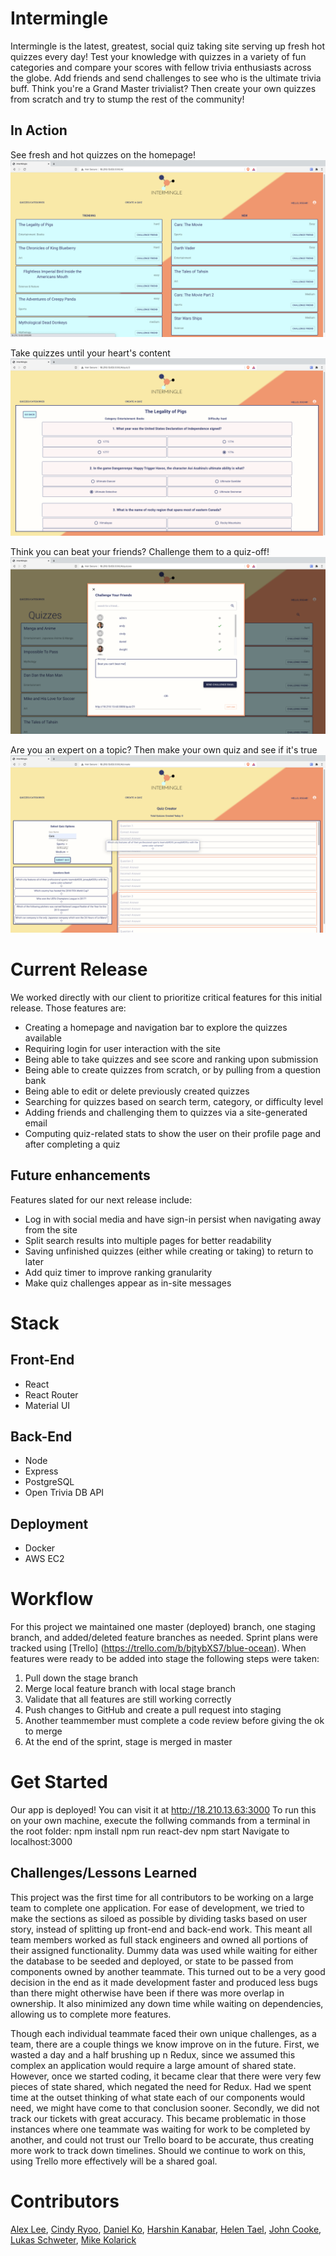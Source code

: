 # Intermingle
Intermingle is the latest, greatest, social quiz taking site serving up fresh hot quizzes every day! Test your knowledge with quizzes in a variety of fun categories and compare your scores with fellow trivia enthusiasts across the globe. Add friends and send challenges to see who is the ultimate trivia buff. Think you're a Grand Master trivialist? Then create your own quizzes from scratch and try to stump the rest of the community!

## In Action
See fresh and hot quizzes on the homepage!
![Intermingle homepage](https://github.com/TeamStrawberry/strawberry/blob/stage/images/homepage.png?raw=true)

Take quizzes until your heart's content
![Take a quiz](https://github.com/TeamStrawberry/strawberry/blob/stage/images/takeQuiz.png?raw=true)

Think you can beat your friends? Challenge them to a quiz-off!
![challenge friends](https://github.com/TeamStrawberry/strawberry/blob/stage/images/challengeFriend.png?raw=true)

Are you an expert on a topic? Then make your own quiz and see if it's true
![make a quiz](https://github.com/TeamStrawberry/strawberry/blob/stage/images/makeQuiz.png?raw=true)


# Current Release
We worked directly with our client to prioritize critical features for this initial release.
Those features are:
 - Creating a homepage and navigation bar to explore the quizzes available
 - Requiring login for user interaction with the site
 - Being able to take quizzes and see score and ranking upon submission
 - Being able to create quizzes from scratch, or by pulling from a question bank
 - Being able to edit or delete previously created quizzes
 - Searching for quizzes based on search term, category, or difficulty level
 - Adding friends and challenging them to quizzes via a site-generated email
 - Computing quiz-related stats to show the user on their profile page and after completing a quiz

 ## Future enhancements
 Features slated for our next release include:
 - Log in with social media and have sign-in persist when navigating away from the site
 - Split search results into multiple pages for better readability
 - Saving unfinished quizzes (either while creating or taking) to return to later
 - Add quiz timer to improve ranking granularity
 - Make quiz challenges appear as in-site messages

# Stack
## Front-End
 - React
 - React Router
 - Material UI

## Back-End
 - Node
 - Express
 - PostgreSQL
 - Open Trivia DB API

## Deployment
 - Docker
 - AWS EC2

 # Workflow
 For this project we maintained one master (deployed) branch, one staging branch, and added/deleted feature branches as needed. Sprint plans were tracked using [Trello] (https://trello.com/b/bjtybXS7/blue-ocean). When features were ready to be added into stage the following steps were taken:
  1. Pull down the stage branch
  2. Merge local feature branch with local stage branch
  3. Validate that all features are still working correctly
  4. Push changes to GitHub and create a pull request into staging
  5. Another teammember must complete a code review before giving the ok to merge
  6. At the end of the sprint, stage is merged in master

# Get Started
  Our app is deployed! You can visit it at http://18.210.13.63:3000
  To run this on your own machine, execute the follwing commands from a terminal in the root folder:
    npm install
    npm run react-dev
    npm start
  Navigate to localhost:3000

## Challenges/Lessons Learned
  This project was the first time for all contributors to be working on a large team to complete one application. For ease of development, we tried to make the sections as siloed as possible by dividing tasks based on user story, instead of splitting up front-end and back-end work. This meant all team members worked as full stack engineers and owned all portions of their assigned functionality. Dummy data was used while waiting for either the database to be seeded and deployed, or state to be passed from components owned by another teammate. This turned out to be a very good decision in the end as it made development faster and produced less bugs than there might otherwise have been if there was more overlap in ownership. It also minimized any down time while waiting on dependencies, allowing us to complete more features.

  Though each individual teammate faced their own unique challenges, as a team, there are a couple things we know improve on in the future. First, we wasted a day and a half brushing up n Redux, since we assumed this complex an application would require a large amount of shared state. However, once we started coding, it became clear that there were very few pieces of state shared, which negated the need for Redux. Had we spent time at the outset thinking of what state each of our components would need, we might have come to that conclusion sooner. Secondly, we did not track our tickets with great accuracy. This became problematic in those instances where one teammate was waiting for work to be completed by another, and could not trust our Trello board to be accurate, thus creating more work to track down timelines. Should we continue to work on this, using Trello more effectively will be a shared goal.

  # Contributors
  [Alex Lee](https://github.com/acerslee), [Cindy Ryoo](https://github.com/cindyryoo7), [Daniel Ko](https://github.com/danielko14), [Harshin Kanabar](https://github.com/Hkanabar), [Helen Tael](https://github.com/htael), [John Cooke](https://github.com/john-cooke832), [Lukas Schweter](https://github.com/lukas-schweter), [Mike Kolarick](https://github.com/koalarick)
